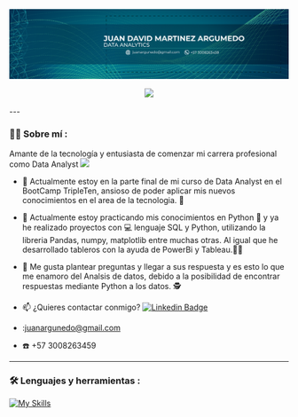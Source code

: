 <div id="header" align="center">
  <img decoding="async" src="https://github.com/JuanDMartinezAr/JuanDMartinezAr/blob/main/Banner%20%20Juan%20David%20(%20linkedin).png" width="800"/>

[![](https://img.shields.io/badge/LinkedIn-0077B5?style=for-the-badge&logo=linkedin&logoColor=white)](https://www.linkedin.com/in/noelianav/)

  
</div>
---
 <div id="header" align="left">

### :man_technologist: Sobre mí :
Amante de la tecnología y entusiasta de comenzar mi carrera profesional como Data Analyst <img decoding="async" src="https://media.giphy.com/media/WUlplcMpOCEmTGBtBW/giphy.gif" width="30">
* :telescope: Actualmente estoy en la parte final de mi curso de Data Analyst  en el BootCamp TripleTen, ansioso de poder aplicar mis nuevos conocimientos en el area de la tecnologia. :muscle:

* :seedling: Actualmente estoy practicando mis conocimientos en Python :blue_book: y ya he realizado proyectos con :computer: lenguaje SQL y Python, utilizando la libreria Pandas, numpy, matplotlib entre muchas otras. Al igual que he desarrollado tableros con la ayuda de PowerBi y Tableau.:technologist:

* :heartbeat: Me gusta plantear preguntas y llegar a sus respuesta y es esto lo que me enamoro del Analsis de datos, debido a la posibilidad de encontrar respuestas mediante Python a los datos. :detective:

* :mailbox: ¿Quieres contactar conmigo? [![Linkedin Badge](https://img.shields.io/badge/-Juan-blue?style=flat&logo=Linkedin&logoColor=white)](https://www.linkedin.com/in/juan-david-martínez-argumedo/)

* :juanargunedo@gmail.com

* :phone: +57 3008263459

---
### :hammer_and_wrench: Lenguajes y herramientas :
<div id="header" align="left">
  
   [![My Skills](https://skillicons.dev/icons?i=py,github,anaconda,discord,git,mysql,visualstudio)](https://skillicons.dev)



<!---
JuanDMartinezAr/JuanDMartinezAr is a ✨ special ✨ repository because its `README.md` (this file) appears on your GitHub profile.
You can click the Preview link to take a look at your changes.
--->
